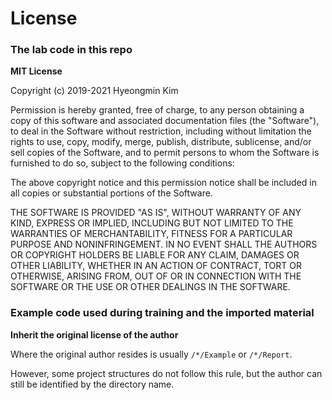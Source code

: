 # License

### The lab code in this repo

**MIT License**

Copyright (c) 2019-2021 Hyeongmin Kim

Permission is hereby granted, free of charge, to any person obtaining a copy
of this software and associated documentation files (the "Software"), to deal
in the Software without restriction, including without limitation the rights
to use, copy, modify, merge, publish, distribute, sublicense, and/or sell
copies of the Software, and to permit persons to whom the Software is
furnished to do so, subject to the following conditions:

The above copyright notice and this permission notice shall be included in all
copies or substantial portions of the Software.

THE SOFTWARE IS PROVIDED "AS IS", WITHOUT WARRANTY OF ANY KIND, EXPRESS OR
IMPLIED, INCLUDING BUT NOT LIMITED TO THE WARRANTIES OF MERCHANTABILITY,
FITNESS FOR A PARTICULAR PURPOSE AND NONINFRINGEMENT. IN NO EVENT SHALL THE
AUTHORS OR COPYRIGHT HOLDERS BE LIABLE FOR ANY CLAIM, DAMAGES OR OTHER
LIABILITY, WHETHER IN AN ACTION OF CONTRACT, TORT OR OTHERWISE, ARISING FROM,
OUT OF OR IN CONNECTION WITH THE SOFTWARE OR THE USE OR OTHER DEALINGS IN THE
SOFTWARE.

### Example code used during training and the imported material

**Inherit the original license of the author**

Where the original author resides is usually ``/*/Example`` or ``/*/Report``.

However, some project structures do not follow this rule, but the author can still be identified by the directory name.
